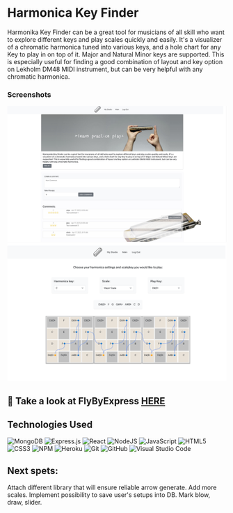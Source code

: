 # Harmonica Key Finder

Harmonika Key Finder can be a great tool for musicians of all skill who want to explore different keys and play scales quickly and easily. It's a visualizer of a chromatic harmonica tuned into various keys, and a hole chart for any Key to play in on top of it. Major and Natural Minor keys are supported. This is especially useful for finding a good combination of layout and key option on Lekholm DM48 MIDI instrument, but can be very helpful with any chromatic harmonica.


### Screenshots

![alt text](./public/ch-chart-1.jpg)
![alt text](./public/ch-chart-2.jpg)

## 👀 Take a look at FlyByExpress [HERE](https://harmonica-key-finder.herokuapp.com/)


## Technologies Used
![MongoDB](https://img.shields.io/badge/MongoDB-%234ea94b.svg?style=for-the-badge&logo=mongodb&logoColor=white)
![Express.js](https://img.shields.io/badge/express.js-%23404d59.svg?style=for-the-badge&logo=express&logoColor=%2361DAFB)
![React](https://img.shields.io/badge/-ReactJs-61DAFB?logo=react&logoColor=white&style=for-the-badge)
![NodeJS](https://img.shields.io/badge/node.js-6DA55F?style=for-the-badge&logo=node.js&logoColor=white)
![JavaScript](https://img.shields.io/badge/javascript-%23323330.svg?style=for-the-badge&logo=javascript&logoColor=%23F7DF1E)
![HTML5](https://img.shields.io/badge/html5-%23E34F26.svg?style=for-the-badge&logo=html5&logoColor=white)
![CSS3](https://img.shields.io/badge/css3-%231572B6.svg?style=for-the-badge&logo=css3&logoColor=white)
![NPM](https://img.shields.io/badge/NPM-%23000000.svg?style=for-the-badge&logo=npm&logoColor=white)
![Heroku](https://img.shields.io/badge/heroku-%23430098.svg?style=for-the-badge&logo=heroku&logoColor=white)
![Git](https://img.shields.io/badge/git-%23F05033.svg?style=for-the-badge&logo=git&logoColor=white)
![GitHub](https://img.shields.io/badge/github-%23121011.svg?style=for-the-badge&logo=github&logoColor=white)
![Visual Studio Code](https://img.shields.io/badge/Visual%20Studio%20Code-0078d7.svg?style=for-the-badge&logo=visual-studio-code&logoColor=white)


## Next spets:

Attach different library that will ensure reliable arrow generate. Add more scales. Implement possibility to save user's setups into DB.
Mark blow, draw, slider.